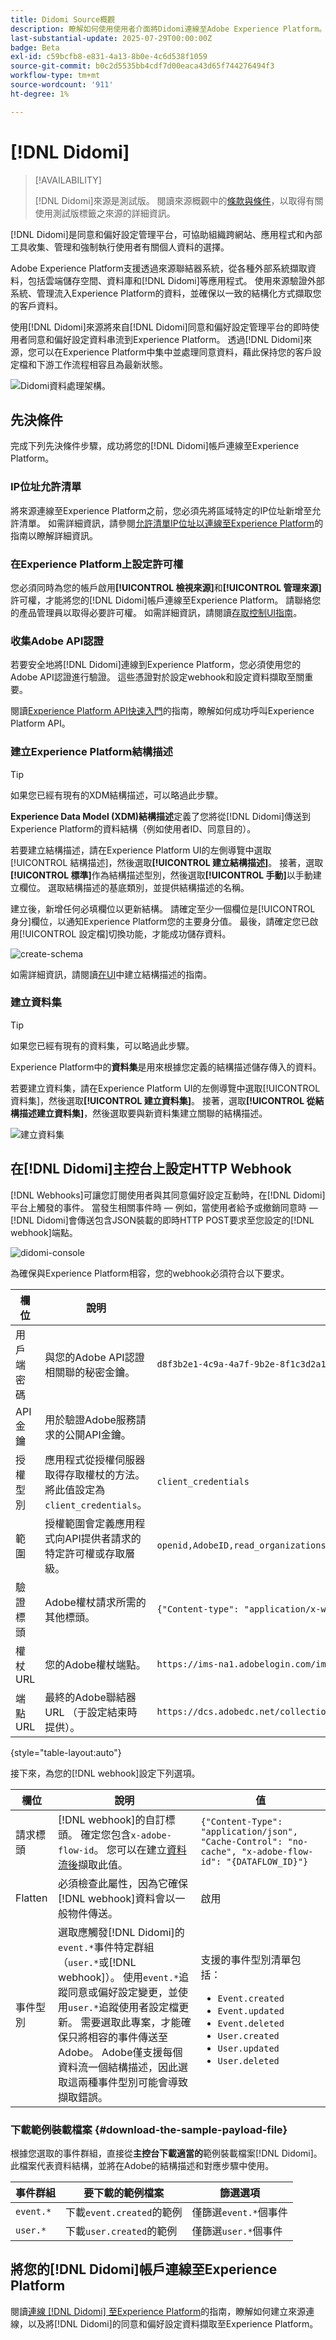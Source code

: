 ```yaml
---
title: Didomi Source概觀
description: 瞭解如何使用使用者介面將Didomi連線至Adobe Experience Platform。
last-substantial-update: 2025-07-29T00:00:00Z
badge: Beta
exl-id: c59bcfb8-e831-4a13-8b0e-4c6d538f1059
source-git-commit: b0c2d5535bb4cdf7d00eaca43d65f744276494f3
workflow-type: tm+mt
source-wordcount: '911'
ht-degree: 1%

---
```


# [!DNL Didomi]

>[!AVAILABILITY]
>
>[!DNL Didomi]來源是測試版。 閱讀來源概觀中的[條款與條件](../../home.md#terms-and-conditions)，以取得有關使用測試版標籤之來源的詳細資訊。

[!DNL Didomi]是同意和偏好設定管理平台，可協助組織跨網站、應用程式和內部工具收集、管理和強制執行使用者有關個人資料的選擇。

Adobe Experience Platform支援透過來源聯結器系統，從各種外部系統擷取資料，包括雲端儲存空間、資料庫和[!DNL Didomi]等應用程式。 使用來源驗證外部系統、管理流入Experience Platform的資料，並確保以一致的結構化方式擷取您的客戶資料。

使用[!DNL Didomi]來源將來自[!DNL Didomi]同意和偏好設定管理平台的即時使用者同意和偏好設定資料串流到Experience Platform。 透過[!DNL Didomi]來源，您可以在Experience Platform中集中並處理同意資料，藉此保持您的客戶設定檔和下游工作流程相容且為最新狀態。

![Didomi資料處理架構。](../../images/tutorials/create/didomi/flux.jpeg)

## 先決條件

完成下列先決條件步驟，成功將您的[!DNL Didomi]帳戶連線至Experience Platform。

### IP位址允許清單

將來源連線至Experience Platform之前，您必須先將區域特定的IP位址新增至允許清單。 如需詳細資訊，請參閱[允許清單IP位址以連線至Experience Platform](../../ip-address-allow-list.md)的指南以瞭解詳細資訊。

### 在Experience Platform上設定許可權

您必須同時為您的帳戶啟用&#x200B;**[!UICONTROL 檢視來源]**&#x200B;和&#x200B;**[!UICONTROL 管理來源]**&#x200B;許可權，才能將您的[!DNL Didomi]帳戶連線至Experience Platform。 請聯絡您的產品管理員以取得必要許可權。 如需詳細資訊，請閱讀[存取控制UI指南](../../../access-control/ui/overview.md)。

### 收集Adobe API認證

若要安全地將[!DNL Didomi]連線到Experience Platform，您必須使用您的Adobe API認證進行驗證。 這些憑證對於設定webhook和設定資料擷取至關重要。

閱讀[Experience Platform API快速入門](../../../landing/api-authentication.md)的指南，瞭解如何成功呼叫Experience Platform API。

### 建立Experience Platform結構描述

>[!TIP]
>
>如果您已經有現有的XDM結構描述，可以略過此步驟。

**Experience Data Model (XDM)結構描述**&#x200B;定義了您將從[!DNL Didomi]傳送到Experience Platform的資料結構（例如使用者ID、同意目的）。

若要建立結構描述，請在Experience Platform UI的左側導覽中選取[!UICONTROL 結構描述]，然後選取&#x200B;**[!UICONTROL 建立結構描述]**。 接著，選取&#x200B;**[!UICONTROL 標準]**&#x200B;作為結構描述型別，然後選取&#x200B;**[!UICONTROL 手動]**&#x200B;以手動建立欄位。 選取結構描述的基底類別，並提供結構描述的名稱。

建立後，新增任何必填欄位以更新結構。 請確定至少一個欄位是[!UICONTROL 身分]欄位，以通知Experience Platform您的主要身分值。 最後，請確定您已啟用[!UICONTROL 設定檔]切換功能，才能成功儲存資料。

![create-schema](../../images/tutorials/create/didomi/create-schema.png)

如需詳細資訊，請閱讀[在UI](../../../xdm/tutorials/create-schema-ui.md)中建立結構描述的指南。

### 建立資料集

>[!TIP]
>
>如果您已經有現有的資料集，可以略過此步驟。

Experience Platform中的&#x200B;**資料集**&#x200B;是用來根據您定義的結構描述儲存傳入的資料。

若要建立資料集，請在Experience Platform UI的左側導覽中選取[!UICONTROL 資料集]，然後選取&#x200B;**[!UICONTROL 建立資料集]**。 接著，選取&#x200B;**[!UICONTROL 從結構描述建立資料集]**，然後選取要與新資料集建立關聯的結構描述。

![建立資料集](../../images/tutorials/create/didomi/create-dataset.png)

## 在[!DNL Didomi]主控台上設定HTTP Webhook

[!DNL Webhooks]可讓您訂閱使用者與其同意偏好設定互動時，在[!DNL Didomi]平台上觸發的事件。 當發生相關事件時 — 例如，當使用者給予或撤銷同意時 — [!DNL Didomi]會傳送包含JSON裝載的即時HTTP POST要求至您設定的[!DNL webhook]端點。

![didomi-console](../../images/tutorials/create/didomi/didomi-console.png)

為確保與Experience Platform相容，您的webhook必須符合以下要求。

| 欄位 | 說明 | 範例 |
| --- | --- | --- | 
| 用戶端密碼 | 與您的Adobe API認證相關聯的秘密金鑰。 | `d8f3b2e1-4c9a-4a7f-9b2e-8f1c3d2a1b6e` |
| API金鑰 | 用於驗證Adobe服務請求的公開API金鑰。 |
| 授權型別 | 應用程式從授權伺服器取得存取權杖的方法。 將此值設定為`client_credentials`。 | `client_credentials` |
| 範圍 | 授權範圍會定義應用程式向API提供者請求的特定許可權或存取層級。 | `openid,AdobeID,read_organizations,additional_info.projectedProductContext,session` |
| 驗證標頭 | Adobe權杖請求所需的其他標頭。 | `{"Content-type": "application/x-www-form-urlencoded"}` |
| 權杖URL | 您的Adobe權杖端點。 | `https://ims-na1.adobelogin.com/ims/token/v3` |
| 端點 URL | 最終的Adobe聯結器URL （于設定結束時提供）。 | `https://dcs.adobedc.net/collection/your-adobe-endpoint-id` |

{style="table-layout:auto"}

接下來，為您的[!DNL webhook]設定下列選項。

| 欄位 | 說明 | 值 |
| ---| --- | --- | 
| 請求標頭 | [!DNL webhook]的自訂標頭。 確定您包含`x-adobe-flow-id`。 您可以在建立[資料流後](../../tutorials/ui/create/consent-and-preferences/didomi.md#retrieve-the-streaming-endpoint-url)擷取此值。 | `{"Content-Type": "application/json", "Cache-Control": "no-cache", "x-adobe-flow-id": "{DATAFLOW_ID}"}` |
| Flatten | 必須檢查此屬性，因為它確保[!DNL webhook]資料會以一般物件傳送。 | 啟用 |
| 事件型別 | 選取應觸發[!DNL Didomi]的`event.*`事件特定群組（`user.*`或[!DNL webhook]）。 使用`event.*`追蹤同意或偏好設定變更，並使用`user.*`追蹤使用者設定檔更新。 需要選取此專案，才能確保只將相容的事件傳送至Adobe。 Adobe僅支援每個資料流一個結構描述，因此選取這兩種事件型別可能會導致擷取錯誤。 | 支援的事件型別清單包括： <ul><li>`Event.created`</li><li>`Event.updated`</li><li>`Event.deleted`</li><li>`User.created`</li><li>`User.updated`</li><li>`User.deleted`</li></ul> |

### 下載範例裝載檔案 {#download-the-sample-payload-file}

根據您選取的事件群組，直接從&#x200B;**主控台下載適當的**&#x200B;範例裝載檔案[!DNL Didomi]。 此檔案代表資料結構，並將在Adobe的結構描述和對應步驟中使用。

| **事件群組** | **要下載的範例檔案** | **篩選選項** |
| --- | ---| --- |
| `event.*` | 下載`event.created`的範例 | 僅篩選`event.*`個事件 |
| `user.*` | 下載`user.created`的範例 | 僅篩選`user.*`個事件 |

## 將您的[!DNL Didomi]帳戶連線至Experience Platform

閱讀[連線 [!DNL Didomi] 至Experience Platform](../../tutorials/ui/create/consent-and-preferences/didomi.md)的指南，瞭解如何建立來源連線，以及將[!DNL Didomi]的同意和偏好設定資料擷取至Experience Platform。
